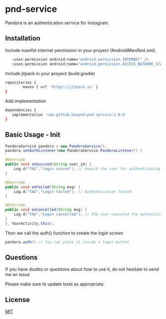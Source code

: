 # pnd-service

Pandora is an authentication service for Instagram.

## Installation

Include manifst internet permission in your proyect (AndroidManifest.xml)

```bash
   <uses-permission android:name="android.permission.INTERNET" />
   <uses-permission android:name="android.permission.ACCESS_NETWORK_STATE"/>
```

Include jitpack in your proyect (build.gradle)

```bash
repositories {
        maven { url 'https://jitpack.io' }
}
```

Add implementation
```bash
dependencies {
   implementation 'com.github.boxpnd:pnd-service:1.0.0'
}
```

## Basic Usage - Init 

```java
PandoraService pandora = new PandoraService();
pandora.setAuthListener(new PandoraService.PandoraListener() {

@Override
public void onSuccced(String user_id) {
    Log.d("TAG","Login succed"); // Reward the user for authenticating
}

@Override
public void onFailed(String msg) {
    Log.d("TAG","Login failed"); // Authentication failed
}

@Override
public void onCancelled(String msg) {
    Log.d("TAG","Login cancelled"); // The user canceled the authentication
}
}, YourActivity.this);
```
Then we call the auth() function to create the login screen

```java
pandora.auth() // You can place it inside a login button
```
## Questions
If you have doubts or questions about how to use it, do not hesitate to send me an issue

Please make sure to update tests as appropriate.

## License
[MIT](https://choosealicense.com/licenses/mit/)
